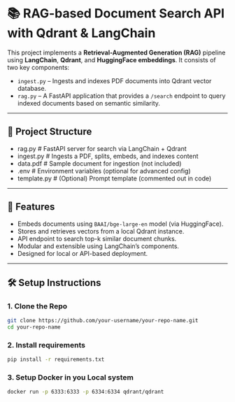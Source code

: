 # 📚 RAG-based Document Search API with Qdrant & LangChain

This project implements a **Retrieval-Augmented Generation (RAG)** pipeline using **LangChain**, **Qdrant**, and **HuggingFace embeddings**. It consists of two key components:

- `ingest.py` – Ingests and indexes PDF documents into Qdrant vector database.
- `rag.py` – A FastAPI application that provides a `/search` endpoint to query indexed documents based on semantic similarity.

---

## 🧱 Project Structure
- rag.py # FastAPI server for search via LangChain + Qdrant
- ingest.py # Ingests a PDF, splits, embeds, and indexes content
- data.pdf # Sample document for ingestion (not included)
- .env # Environment variables (optional for advanced config)
- template.py # (Optional) Prompt template (commented out in code)


---

## 🚀 Features

- Embeds documents using `BAAI/bge-large-en` model (via HuggingFace).
- Stores and retrieves vectors from a local Qdrant instance.
- API endpoint to search top-k similar document chunks.
- Modular and extensible using LangChain’s components.
- Designed for local or API-based deployment.

---

## 🛠️ Setup Instructions

### 1. Clone the Repo

```bash
git clone https://github.com/your-username/your-repo-name.git
cd your-repo-name
```
### 2. Install requirements
```bash
pip install -r requirements.txt
```
### 3. Setup Docker in you Local system
```bash
docker run -p 6333:6333 -p 6334:6334 qdrant/qdrant
```


